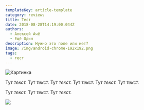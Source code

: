 ```yaml
---
templateKey: article-template
category: reviews
title: Тест
date: 2018-08-28T14:19:00.044Z
authors:
  - Алексей Ачё
  - Ещё Один
description: Нужно это поле или нет?
image: /img/android-chrome-192x192.png
tags:
  - тест
---
```

![Картинка](/img/android-chrome-192x192.png)

Тут _текст._
Тут _текст._
Тут _текст._
Тут _текст._
Тут _текст._
Тут _текст._
<!-- end -->
Тут _текст._
Тут _текст._
Тут _текст._

![](/img/desktop-hd.jpg)
